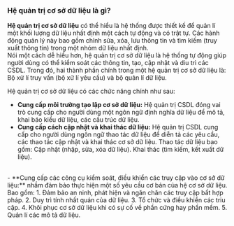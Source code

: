 ### Hệ quản trị cơ sở dữ liệu là gì?

**Hệ quản trị cơ sở dữ liệu** có thể hiểu là hệ thống được thiết kế để quản lí một khối lượng dữ liệu nhất định một cách tự động và có trật tự.
Các hành động quản lý này bao gồm chỉnh sửa, xóa, lưu thông tin và tìm kiếm (truy xuất thông tin) trong một nhóm dữ liệu nhất định.
<br> Nói một cách dễ hiểu hơn, hệ quản trị cơ sở dữ liệu là hệ thống tự động giúp người dùng có thể kiểm soát các thông tin, tạo, cập nhật và diu trì các CSDL.
Trong đó, hai thành phần chính trong một hệ quản trị cơ sở dữ liệu là: Bộ xử lí truy vấn (bộ xử lí yêu cầu) và bộ quản lí dữ liệu.

Hệ quản trị cơ sở dữ liệu có các chức năng chính như sau:
- **Cung cấp môi trường tạo lập cơ sở dữ liệu:** Hệ quản trị CSDL đóng vai trò cung cấp cho người dùng một ngôn ngữ định nghĩa dữ liệu để mô tả, khai báo kiểu dữ liệu, các cấu trúc dữ liệu.<br>
- **Cung cấp cách cập nhật và khai thác dữ liệu:** Hệ quản trị CSDL cung cấp cho người dùng ngôn ngữ thao tác dữ liệu để diễn tả các yêu cầu, các thao tác cập nhật và khai thác cơ sở dữ liệu. Thao tác dữ liệu bao gồm: Cập nhật (nhập, sửa, xóa dữ liệu). Khai thác (tìm kiếm, kết xuất dữ liệu).
<br>
- **Cung cấp các công cụ kiểm soát, điều khiển các truy cập vào cơ sở dữ liệu:** nhầm đảm bảo thực hiện một số yêu cầu cơ bản của hệ cơ sở dữ liệu. Bao gồm:
  1. Đảm bảo an ninh, phát hiện và ngăn chăn các truy cập bất hợp pháp.
  2. Duy trì tính nhất quán của dữ liệu.
  3. Tổ chức và điều khiển các triu cập.
  4. Khôi phục cơ sở dữ liệu khi có sự cố về phần cứng hay phần mềm.
  5. Quản lí các mô tả dữ liệu.
